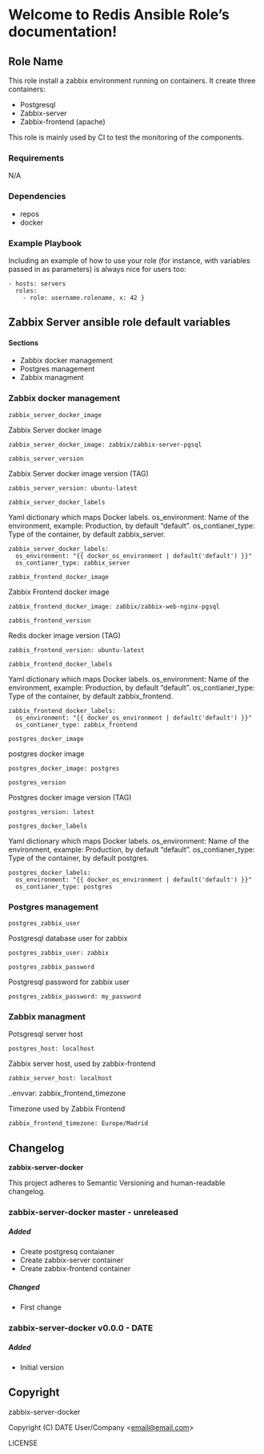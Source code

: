 Welcome to Redis Ansible Role’s documentation!
==============================================

Role Name
---------

This role install a zabbix environment running on containers. It create
three containers:

-   Postgresql
-   Zabbix-server
-   Zabbix-frontend (apache)

This role is mainly used by CI to test the monitoring of the components.

### Requirements

N/A

### Dependencies

-   repos
-   docker

### Example Playbook

Including an example of how to use your role (for instance, with
variables passed in as parameters) is always nice for users too:

    - hosts: servers
      roles:
        - role: username.rolename, x: 42 }

Zabbix Server ansible role default variables
--------------------------------------------

#### Sections

-   Zabbix docker management
-   Postgres management
-   Zabbix managment

### Zabbix docker management

`zabbix_server_docker_image`

Zabbix Server docker image

    zabbix_server_docker_image: zabbix/zabbix-server-pgsql

`zabbis_server_version`

Zabbix Server docker image version (TAG)

    zabbis_server_version: ubuntu-latest

`zabbix_server_docker_labels`

Yaml dictionary which maps Docker labels. os\_environment: Name of the
environment, example: Production, by default “default”.
os\_contianer\_type: Type of the container, by default zabbix\_server.

    zabbix_server_docker_labels:
      os_environment: "{{ docker_os_environment | default('default') }}"
      os_contianer_type: zabbix_server

`zabbix_frontend_docker_image`

Zabbix Frontend docker image

    zabbix_frontend_docker_image: zabbix/zabbix-web-nginx-pgsql

`zabbis_frontend_version`

Redis docker image version (TAG)

    zabbis_frontend_version: ubuntu-latest

`zabbix_frontend_docker_labels`

Yaml dictionary which maps Docker labels. os\_environment: Name of the
environment, example: Production, by default “default”.
os\_contianer\_type: Type of the container, by default zabbix\_frontend.

    zabbix_frontend_docker_labels:
      os_environment: "{{ docker_os_environment | default('default') }}"
      os_contianer_type: zabbix_frontend

`postgres_docker_image`

postgres docker image

    postgres_docker_image: postgres

`postgres_version`

Postgres docker image version (TAG)

    postgres_version: latest

`postgres_docker_labels`

Yaml dictionary which maps Docker labels. os\_environment: Name of the
environment, example: Production, by default “default”.
os\_contianer\_type: Type of the container, by default postgres.

    postgres_docker_labels:
      os_environment: "{{ docker_os_environment | default('default') }}"
      os_contianer_type: postgres

### Postgres management

`postgres_zabbix_user`

Postgresql database user for zabbix

    postgres_zabbix_user: zabbix

`postgres_zabbix_password`

Postgresql password for zabbix user

    postgres_zabbix_password: my_password

### Zabbix managment

Potsgresql server host

    postgres_host: localhost

Zabbix server host, used by zabbix-frontend

    zabbix_server_host: localhost

..envvar: zabbix\_frontend\_timezone

Timezone used by Zabbix Frontend

    zabbix_frontend_timezone: Europe/Madrid

Changelog
---------

**zabbix-server-docker**

This project adheres to Semantic Versioning and human-readable
changelog.

### zabbix-server-docker master - unreleased

##### Added

-   Create postgresq contaianer
-   Create zabbix-server container
-   Create zabbix-frontend container

##### Changed

-   First change

### zabbix-server-docker v0.0.0 - DATE

##### Added

-   Initial version

Copyright
---------

zabbix-server-docker

Copyright (C) DATE User/Company &lt;<email@email.com>&gt;

LICENSE
